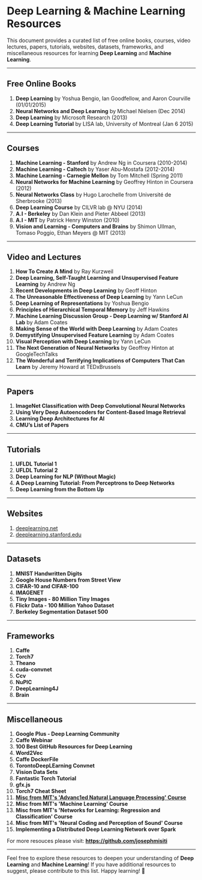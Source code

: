 # Deep Learning & Machine Learning Resources

This document provides a curated list of free online books, courses, video lectures, papers, tutorials, websites, datasets, frameworks, and miscellaneous resources for learning **Deep Learning** and **Machine Learning**.

---

## **Free Online Books**
1. **Deep Learning** by Yoshua Bengio, Ian Goodfellow, and Aaron Courville (01/01/2015)  
2. **Neural Networks and Deep Learning** by Michael Nielsen (Dec 2014)  
3. **Deep Learning** by Microsoft Research (2013)  
4. **Deep Learning Tutorial** by LISA lab, University of Montreal (Jan 6 2015)  

---

## **Courses**
1. **Machine Learning - Stanford** by Andrew Ng in Coursera (2010-2014)  
2. **Machine Learning - Caltech** by Yaser Abu-Mostafa (2012-2014)  
3. **Machine Learning - Carnegie Mellon** by Tom Mitchell (Spring 2011)  
4. **Neural Networks for Machine Learning** by Geoffrey Hinton in Coursera (2012)  
5. **Neural Networks Class** by Hugo Larochelle from Université de Sherbrooke (2013)  
6. **Deep Learning Course** by CILVR lab @ NYU (2014)  
7. **A.I - Berkeley** by Dan Klein and Pieter Abbeel (2013)  
8. **A.I - MIT** by Patrick Henry Winston (2010)  
9. **Vision and Learning - Computers and Brains** by Shimon Ullman, Tomaso Poggio, Ethan Meyers @ MIT (2013)  

---

## **Video and Lectures**
1. **How To Create A Mind** by Ray Kurzweil  
2. **Deep Learning, Self-Taught Learning and Unsupervised Feature Learning** by Andrew Ng  
3. **Recent Developments in Deep Learning** by Geoff Hinton  
4. **The Unreasonable Effectiveness of Deep Learning** by Yann LeCun  
5. **Deep Learning of Representations** by Yoshua Bengio  
6. **Principles of Hierarchical Temporal Memory** by Jeff Hawkins  
7. **Machine Learning Discussion Group - Deep Learning w/ Stanford AI Lab** by Adam Coates  
8. **Making Sense of the World with Deep Learning** by Adam Coates  
9. **Demystifying Unsupervised Feature Learning** by Adam Coates  
10. **Visual Perception with Deep Learning** by Yann LeCun  
11. **The Next Generation of Neural Networks** by Geoffrey Hinton at GoogleTechTalks  
12. **The Wonderful and Terrifying Implications of Computers That Can Learn** by Jeremy Howard at TEDxBrussels  

---

## **Papers**
1. **ImageNet Classification with Deep Convolutional Neural Networks**  
2. **Using Very Deep Autoencoders for Content-Based Image Retrieval**  
3. **Learning Deep Architectures for AI**  
4. **CMU’s List of Papers**  

---

## **Tutorials**
1. **UFLDL Tutorial 1**  
2. **UFLDL Tutorial 2**  
3. **Deep Learning for NLP (Without Magic)**  
4. **A Deep Learning Tutorial: From Perceptrons to Deep Networks**  
5. **Deep Learning from the Bottom Up**  

---

## **Websites**
1. [deeplearning.net](http://deeplearning.net)  
2. [deeplearning.stanford.edu](http://deeplearning.stanford.edu)  

---

## **Datasets**
1. **MNIST Handwritten Digits**  
2. **Google House Numbers from Street View**  
3. **CIFAR-10 and CIFAR-100**  
4. **IMAGENET**  
5. **Tiny Images - 80 Million Tiny Images**  
6. **Flickr Data - 100 Million Yahoo Dataset**  
7. **Berkeley Segmentation Dataset 500**  

---

## **Frameworks**
1. **Caffe**  
2. **Torch7**  
3. **Theano**  
4. **cuda-convnet**  
5. **Ccv**  
6. **NuPIC**  
7. **DeepLearning4J**  
8. **Brain**  

---

## **Miscellaneous**
1. **Google Plus - Deep Learning Community**  
2. **Caffe Webinar**  
3. **100 Best GitHub Resources for Deep Learning**  
4. **Word2Vec**  
5. **Caffe DockerFile**  
6. **TorontoDeepLEarning Convnet**  
7. **Vision Data Sets**  
8. **Fantastic Torch Tutorial**  
9. **gfx.js**  
10. **Torch7 Cheat Sheet**  
11. **[Misc from MIT's 'Advanc1ed Natural Language Processing' Course](http://ocw.mit.edu/courses/electrical-engineering-and-computer-science/6-864-advanced-natural-language-processing-fall-2005/)**  
12. **Misc from MIT's 'Machine Learning' Course**  
13. **Misc from MIT's 'Networks for Learning: Regression and Classification' Course**  
14. **Misc from MIT's 'Neural Coding and Perception of Sound' Course**  
15. **Implementing a Distributed Deep Learning Network over Spark**  


For more resouces please visit:
**https://github.com/josephmisiti**

---

Feel free to explore these resources to deepen your understanding of **Deep Learning** and **Machine Learning**! If you have additional resources to suggest, please contribute to this list. Happy learning! 🚀
